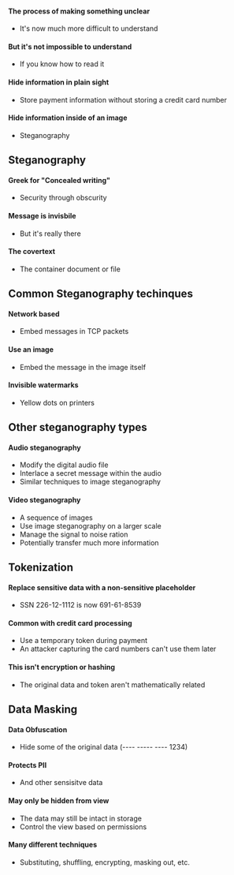 #### The process of making something unclear
- It's now much more difficult to understand
#### But it's not impossible to understand
- If you know how to read it
#### Hide information in plain sight
- Store payment information without storing a credit card number
#### Hide information inside of an image
- Steganography


## Steganography
#### Greek for "Concealed writing"
- Security through obscurity
#### Message is invisbile
- But it's really there
#### The covertext
- The container document or file


## Common Steganography techinques
#### Network based
- Embed messages in TCP packets
#### Use an image
- Embed the message in the image itself
#### Invisible watermarks
- Yellow dots on printers


## Other steganography types
#### Audio steganography
- Modify the digital audio file
- Interlace a secret message within the audio
- Similar techniques to image steganography
#### Video steganography
- A sequence of images
- Use image steganography on a larger scale
- Manage the signal to noise ration
- Potentially transfer much more information


## Tokenization
#### Replace sensitive data with a non-sensitive placeholder
- SSN 226-12-1112 is now 691-61-8539
#### Common with credit card processing
- Use a temporary token during payment
- An attacker capturing the card numbers can't use them later
#### This isn't encryption or hashing
- The original data and token aren't mathematically related


## Data Masking
#### Data Obfuscation
- Hide some of the original data (---- ----- ---- 1234)
#### Protects PII
- And other sensisitve data
#### May only be hidden from view
- The data may still be intact in storage
- Control the view based on permissions
#### Many different techniques
- Substituting, shuffling, encrypting, masking out, etc.